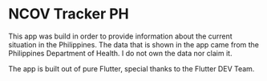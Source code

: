 # NCOV Tracker PH

This app was build in order to provide information about the current situation in the Philippines.
The data that is shown in the app came from the Philippines Department of Health. I do not own the data nor claim it.

The app is built out of pure Flutter, special thanks to the Flutter DEV Team.
